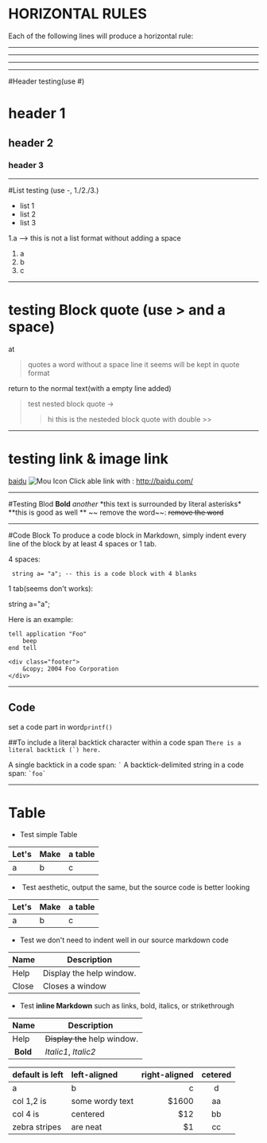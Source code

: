 
# HORIZONTAL RULES
Each of the following lines will produce a horizontal rule:
* * *

***

*****

- - -


#Header testing(use #)

# header 1
## header 2
### header 3

***
#List testing (use -, 1./2./3.)
- list 1
- list 2
- list 3

1.a --> this is not a list format without adding a space
1. a
2. b
3. c

***
# testing Block quote (use  > and a space)
at
> quotes a word
without a space line it seems will be kept in quote format

return to the normal text(with a empty line added)

> test nested block quote -> 
>> hi this is the nesteded block quote with double >>

***
# testing link & image link
[baidu](www.baidu.com)
![Mou Icon](http://25.io/mou/Mou_128.png)
Click able link with <link url>: <http://baidu.com/>

***
#Testing Blod
**Bold**
*another*
\*this text is surrounded by literal asterisks\*
\*\*this is good as well \*\*
\~\~ remove the word\~\~: ~~remove the word~~

  
***
#Code Block
To produce a code block in Markdown, simply indent every line of the block by at least 4 spaces or 1 tab.

4 spaces:

     string a= "a"; -- this is a code block with 4 blanks

1 tab(seems don't works):

  string a="a";

Here is an example:

    tell application "Foo"
        beep
    end tell

    <div class="footer">
        &copy; 2004 Foo Corporation
    </div>

***
## Code
set a code part in word`printf()`

##To include a literal backtick character within a code span
``There is a literal backtick (`) here.``

A single backtick in a code span: `` ` ``
A backtick-delimited string in a code span: `` `foo` ``

***
# Table
-  Test simple Table

Let's|Make |a table
---|---|---
a|b|c

-  Test aesthetic, output the same, but the source code is better looking

|Let's | Make | a table|
|---|---|---|
|a|b|c|

- Test we don't need to indent well in our source markdown code

|Name|Description|
|---|---|
|Help | Display the help window.|
| Close | Closes a window |

- Test **inline Markdown** such as links, bold, italics, or strikethrough

| Name | Description |
| ------------- | ----------- |
| Help | ~~Display the~~ help window.|
| **Bold** | *Italic1*, *Italic2* |

|default is left|left-aligned|right-aligned|cetered|
|---|:---|---:|:---:|
|a|b|c|d|
| col 1,2 is | some wordy text | $1600 |aa|
| col 4 is | centered | $12 |bb|
| zebra stripes | are neat | $1 |cc|


